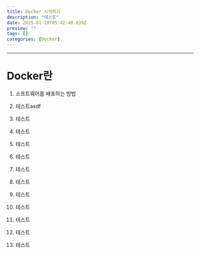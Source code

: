 ```yaml
---
title: Docker 시작하기
description: "테스트"
date: 2025-01-18T05:42:40.639Z
preview: ""
tags: []
categories: [Docker]
---
```


<div class='abstract'>

<div>

---

# Docker란

1. 소프트웨어를 배포하는 방법
2. 테스트asdf
3. 테스트
4. 테스트
5. 테스트
6. 테스트
7. 테스트

8. 테스트
8. 테스트

8. 테스트
8. 테스트
8. 테스트
8. 테스트
